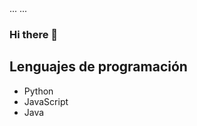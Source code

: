 <head>
  ...
  <link rel="stylesheet" href="https://cdnjs.cloudflare.com/ajax/libs/font-awesome/5.15.3/css/all.min.css">
  ...
</head>

### Hi there 👋

## Lenguajes de programación

- <i class="fab fa-python"></i> Python
- <i class="fab fa-js"></i> JavaScript
- Java
<!--
**erickelias29/erickelias29** is a ✨ _special_ ✨ repository because its `README.md` (this file) appears on your GitHub profile.

Here are some ideas to get you started:

- 🔭 I’m currently working on ...
- 🌱 I’m currently learning ...
- 👯 I’m looking to collaborate on ...
- 🤔 I’m looking for help with ...
- 💬 Ask me about ...
- 📫 How to reach me: ...
- 😄 Pronouns: ...
- ⚡ Fun fact: ...
-->

